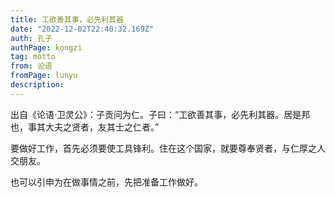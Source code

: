 ```yaml
---
title: 工欲善其事，必先利其器
date: "2022-12-02T22:40:32.169Z"
auth: 孔子
authPage: kongzi
tag: motto
from: 论语
fromPage: lunyu
description:
---
```


出自《论语·卫灵公》：子贡问为仁。子曰：“工欲善其事，必先利其器。居是邦也，事其大夫之贤者，友其士之仁者。”

要做好工作，首先必须要使工具锋利。住在这个国家，就要尊奉贤者，与仁厚之人交朋友。

也可以引申为在做事情之前，先把准备工作做好。
